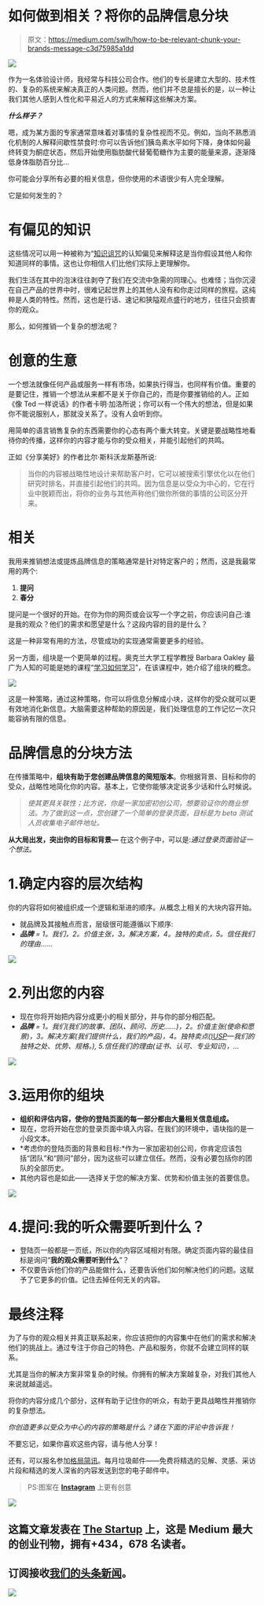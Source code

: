 # 如何做到相关？将你的品牌信息分块

> 原文：<https://medium.com/swlh/how-to-be-relevant-chunk-your-brands-message-c3d75985a1dd>

![](img/bf8c1917155d15558eeb9b95bc591b41.png)

作为一名体验设计师，我经常与科技公司合作。他们的专长是建立大型的、技术性的、复杂的系统来解决真正的人类问题。然而，他们并不总是擅长的是，以一种让我们其他人感到人性化和平易近人的方式来解释这些解决方案。

***什么样子？***

嗯，成为某方面的专家通常意味着对事情的复杂性视而不见。例如，当向不熟悉消化机制的人解释间歇性禁食时:你可以告诉他们胰岛素水平如何下降，身体如何最终转变为酮症状态，然后开始使用脂肪酸代替葡萄糖作为主要的能量来源，逐渐降低身体脂肪百分比…

你可能会分享所有必要的相关信息，但你使用的术语很少有人完全理解。

它是如何发生的？

# 有偏见的知识

这些情况可以用一种被称为“[知识诅咒](https://en.wikipedia.org/wiki/Curse_of_knowledge)的认知偏见来解释这是当你假设其他人和你知道同样的事情。这也让你相信人们比他们实际上更理解你。

我们生活在其中的泡沫往往剥夺了我们在交流中急需的同理心。也难怪；当你沉浸在自己产品的世界中时，很难记起世界上的其他人没有和你走过同样的旅程。这纯粹是人类的特性。然而，这也是行话、速记和狭隘观点盛行的地方，往往只会损害你的观众。

那么，如何推销一个复杂的想法呢？

# 创意的生意

一个想法就像任何产品或服务一样有市场，如果执行得当，也同样有价值。重要的是要记住，推销一个想法从来都不是关于你自己的，而是你要推销给的人。正如《像 Ted 一样说话》的作者卡明·加洛所说；你可以有一个伟大的想法，但是如果你不能说服别人，那就没关系了。没有人会听到你。

用简单的语言销售复杂的东西需要你的心态有两个重大转变。关键是要战略性地看待你的传播，这样你的内容才能与你的受众相关，并能引起他们的共鸣。

正如《分享美好》的作者比尔·斯科沃龙斯基所说:

> 当你的内容被战略性地设计来帮助客户时，它可以被搜索引擎优化以在他们研究时排名，并直接引起他们的共鸣。因为信息是以受众为中心的，它在行业中脱颖而出，将你的业务与其他声称他们做你所做的事情的公司区分开来。

# 相关

我用来推销想法或提炼品牌信息的策略通常是针对特定客户的；然而，这是我最常用的两个:

1.  **提问**
2.  **春分**

提问是一个很好的开始。在你为你的网页或会议写一个字之前，你应该问自己:谁是我的观众？他们的需求和愿望是什么？这段内容的目的是什么？

这是一种非常有用的方法，尽管成功的实现通常需要更多的经验。

另一方面，组块是一个更简单的过程。奥克兰大学工程学教授 Barbara Oakley 最广为人知的可能是她的课程“[学习如何学习](https://www.coursera.org/learn/learning-how-to-learn)”，在该课程中，她介绍了组块的概念。

![](img/e79bc738305d63e0c4da8663e31f3266.png)

这是一种策略，通过这种策略，你可以将信息分解成小块，这样你的受众就可以更有效地消化新信息。大脑需要这种帮助的原因是，我们处理信息的工作记忆一次只能容纳有限的信息。

# 品牌信息的分块方法

在传播策略中，**组块有助于您创建品牌信息的简短版本**。你根据背景、目标和你的受众，战略性地简化你的内容。基本上，它使你能够决定说多少话和什么时候说。

> *使其更具关联性；比方说，你是一家加密初创公司，想要验证你的商业想法。为了做到这一点，您创建了一个简单的登录页面，目标是为 beta 测试人员收集电子邮件地址。*

**从大局出发，突出你的目标和背景—** 在这个例子中，可以是:*通过登录页面验证一个想法。*

# 1.确定内容的层次结构

你的内容将如何被组织成一个逻辑和渐进的顺序。从概念上相关的大块内容开始。

*   就品牌及其接触点而言，层级很可能遵循以下顺序:
*   ***品牌*** *= 1。我们，2。价值主张，3。解决方案，4。独特的卖点，5。信任我们的理由……*

![](img/753b9d2f541fda29b7517742ff4a0cd2.png)

# 2.列出您的内容

*   现在你将开始把内容分成更小的相关部分，并与你的部分相匹配。
*   ***品牌*** *= 1。我们(我们的故事、团队、顾问、历史……)，2。价值主张(使命和愿景)，3。解决方案(我们提供什么，我们的产品)，4。独特卖点(*[*)USP*](https://en.wikipedia.org/wiki/Unique_selling_proposition)*—我们的独特之处、优势、规格。), 5.信任我们的理由(证书、认可、专业知识)，…*

![](img/fad6750467f07117c6b37ff4237ef84d.png)

# 3.运用你的组块

*   **组织和评估内容，使你的登陆页面的每一部分都由大量相关信息组成。**
*   现在，您将开始在您的登录页面中填入内容。在我们的环境中，语块指的是一小段文本。
*   *考虑你的登陆页面的背景和目标:*作为一家加密初创公司，你肯定应该包括“团队”和“顾问”部分，因为这些可以建立信任。然而，没有必要包括你的团队的全部历史。
*   其他内容也是如此——选择关于您的解决方案、优势和价值主张的首要信息。

![](img/b51e987910ceb40d6b0020cf2a2bdc4a.png)

# 4.提问:我的听众需要听到什么？

*   登陆页一般都是一页纸，所以你的内容区域相对有限。确定页面内容的最佳目标是询问“**我的观众需要听到什么**”？
*   不仅要告诉他们你的产品能做什么，还要告诉他们如何解决他们的问题。这赋予了它更多的价值。记住去掉任何无关的内容。

# 最终注释

为了与你的观众相关并真正联系起来，你应该把你的内容集中在他们的需求和解决他们的挑战上。通过专注于你自己的特色、产品和服务，你就不会建立同样的联系。

尤其是当你的解决方案非常复杂的时候。你拥有的解决方案越复杂，对我们其他人来说就越遥远。

将你的内容分成几个部分，这样有助于记住你的听众，有助于更具战略性并推销你的复杂想法。

*你创造更多以受众为中心的内容的策略是什么？请在下面的评论中告诉我！*

不要忘记，如果你喜欢这些内容，请与他人分享！

还有，可以报名参加[格局简讯](http://readpattern.com/)。每月垃圾邮件——免费将精选的见解、灵感、采访片段和精选的发人深省的内容发送到您的电子邮件中。

> PS:图案在 [**Instagram**](http://instagram.com/readpattern) 上更有创意

[![](img/308a8d84fb9b2fab43d66c117fcc4bb4.png)](https://medium.com/swlh)

## 这篇文章发表在 [The Startup](https://medium.com/swlh) 上，这是 Medium 最大的创业刊物，拥有+434，678 名读者。

## 订阅接收[我们的头条新闻](https://growthsupply.com/the-startup-newsletter/)。

[![](img/b0164736ea17a63403e660de5dedf91a.png)](https://medium.com/swlh)